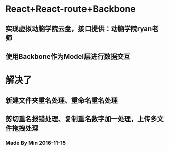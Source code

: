 # React+React-route+Backbone
## 实现虚拟动脑学院云盘，接口提供：动脑学院ryan老师
## 使用Backbone作为Model层进行数据交互
# 解决了
## 新建文件夹重名处理、重命名重名处理
## 剪切重名报错处理、复制重名数字加一处理，上传多文件拖拽处理
### Made By Min 2016-11-15
